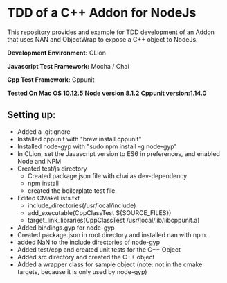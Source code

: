 # TDD of a C++ Addon for NodeJs

This repository provides and example for TDD development
of an Addon that uses NAN and ObjectWrap to expose a C++ 
object to NodeJs.

**Development Environment:** CLion

**Javascript Test Framework:** Mocha / Chai

**Cpp Test Framework:** Cppunit

**Tested On Mac OS 10.12.5**
**Node version 8.1.2**
**Cppunit version:1.14.0**


## Setting up:
* Added a .gitignore 
* Installed cppunit with "brew install cppunit"
* Installed node-gyp with "sudo npm install -g node-gyp"
* In CLion, set the Javascript version to ES6 in preferences, and enabled Node and NPM
* Created test/js directory
  * Created package.json file with chai as dev-dependency
  * npm install
  * created the boilerplate test file.
* Edited CMakeLists.txt
  * include_directories(/usr/local/include)
  * add_executable(CppClassTest ${SOURCE_FILES})
  * target_link_libraries(CppClassTest /usr/local/lib/libcppunit.a)
* Added bindings.gyp for node-gyp
* Created package.json in root directory and installed nan with npm.
* added NaN to the include directories of node-gyp 
* Added test/cpp and created unit tests for the C++ Object
* Added src directory and created the C++ object
* Added a wrapper class for sample object (note: not in the cmake targets, because it is only used by node-gyp)
  